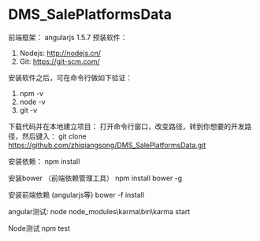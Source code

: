 DMS_SalePlatformsData
============
前端框架： angularjs 1.5.7 
预装软件：
1. Nodejs: http://nodejs.cn/
2. Git: https://git-scm.com/

安装软件之后，可在命令行做如下验证：
1. npm -v
2. node -v
3. git -v

下载代码并在本地建立项目：
打开命令行窗口，改变路径，转到你想要的开发路径，然后键入：
 git clone https://github.com/zhiqiangsong/DMS_SalePlatformsData.git

安装依赖：
  npm install

安装bower （前端依赖管理工具）
   npm install bower -g

安装前端依赖 (angularjs等)
   bower -f install

angular测试:
    node node_modules\karma\bin\karma start

Node测试
    npm test


